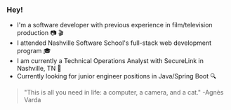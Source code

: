 ### Hey!

- I'm a software developer with previous experience in film/television production :camera: :clapper:
- I attended Nashville Software School's full-stack web development program :mortar_board:
- I am currently a Technical Operations Analyst with SecureLink in Nashville, TN 🎸
- Currently looking for junior engineer positions in Java/Spring Boot 🔍

> "This is all you need in life: a computer, a camera, and a cat." -Agnès Varda
